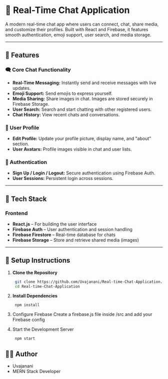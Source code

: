 # 💬 Real-Time Chat Application

A modern real-time chat app where users can connect, chat, share media, and customize their profiles. Built with React and Firebase, it features smooth authentication, emoji support, user search, and media storage.

---

## 🚀 Features

### 🗨️ Core Chat Functionality
- **Real-Time Messaging:** Instantly send and receive messages with live updates.
- **Emoji Support:** Send emojis to express yourself.
- **Media Sharing:** Share images in chat. Images are stored securely in Firebase Storage.
- **User Search:** Search and start chatting with other registered users.
- **Chat History:** View recent chats and conversations.

### 👤 User Profile
- **Edit Profile:** Update your profile picture, display name, and "about" section.
- **User Avatars:** Profile images visible in chat and user lists.

### 🔐 Authentication
- **Sign Up / Login / Logout:** Secure authentication using Firebase Auth.
- **User Sessions:** Persistent login across sessions.

---

## 🧰 Tech Stack

### Frontend
- **React.js** – For building the user interface
- **Firebase Auth** – User authentication and session handling
- **Firebase Firestore** – Real-time database for chats
- **Firebase Storage** – Store and retrieve shared media (images)

---



## 🔧 Setup Instructions

1. **Clone the Repository**
   ```bash
    git clone https://github.com/Uvajanani/Real-time-Chat-Application.git
    cd Real-time-Chat-Application

2. **Install Dependencies**

        npm install
   
3. Configure Firebase
 Create a firebase.js file inside /src and add your Firebase config
 
4. Start the Development Server

        npm start


## 🧑‍💻 Author

- Uvajanani
- MERN Stack Developer
